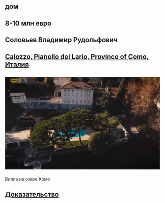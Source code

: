 ## дом

## 8-10 млн евро  

## Cоловьев Владимир Рудольфович

## [Calozzo, Pianello del Lario, Province of Como, Италия](https://www.google.ru/maps/@46.093861,9.280028,19z)

## ![](villa.jpeg)
Вилла на озере Комо
## [Доказательство](https://www.youtube.com/watch?v=9MHqpyN6iAk)
